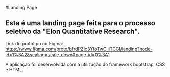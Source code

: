 #Landing Page

## Esta é uma landing page feita para o processo seletivo da "Elon Quantitative Research". 

Link do protótipo no Figma: https://www.figma.com/proto/bfrdPZIc3YfoTwCllITCGI/landing?node-id=1%3A2&scaling=scale-down&page-id=0%3A1

A aplicação foi desenvolvida com a utilização do framework bootstrap, CSS e HTML. 

